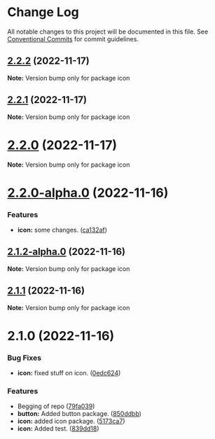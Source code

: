 # Change Log

All notable changes to this project will be documented in this file.
See [Conventional Commits](https://conventionalcommits.org) for commit guidelines.

## [2.2.2](https://github.com/Stompke/testing-lerna/compare/icon@2.2.2-alpha.0...icon@2.2.2) (2022-11-17)

**Note:** Version bump only for package icon





## [2.2.1](https://github.com/Stompke/testing-lerna/compare/icon@2.2.0...icon@2.2.1) (2022-11-17)

**Note:** Version bump only for package icon





# [2.2.0](https://github.com/Stompke/testing-lerna/compare/icon@2.2.0-alpha.0...icon@2.2.0) (2022-11-17)

**Note:** Version bump only for package icon





# [2.2.0-alpha.0](https://github.com/Stompke/testing-lerna/compare/icon@2.1.2-alpha.0...icon@2.2.0-alpha.0) (2022-11-16)


### Features

* **icon:** some changes. ([ca132af](https://github.com/Stompke/testing-lerna/commit/ca132aff14994c375a99d22c5a4ce79662501f00))





## [2.1.2-alpha.0](https://github.com/Stompke/testing-lerna/compare/icon@2.1.1...icon@2.1.2-alpha.0) (2022-11-16)

**Note:** Version bump only for package icon





## [2.1.1](https://github.com/Stompke/testing-lerna/compare/icon@2.1.0...icon@2.1.1) (2022-11-16)

**Note:** Version bump only for package icon





# 2.1.0 (2022-11-16)


### Bug Fixes

* **icon:** fixed stuff on icon. ([0edc624](https://github.com/Stompke/testing-lerna/commit/0edc6247555d506091e31ee97640e43445149631))


### Features

* Begging of repo ([79fa039](https://github.com/Stompke/testing-lerna/commit/79fa039eab9e94ce1340eb0d4e3e1a8466dc078b))
* **button:** Added button package. ([850ddbb](https://github.com/Stompke/testing-lerna/commit/850ddbb581932fa2887b3a6528a19047e18f5b8f))
* **icon:** added icon package. ([5173ca7](https://github.com/Stompke/testing-lerna/commit/5173ca7a08b38245a71d8b1af76dd7d0563b9ee8))
* **icon:** Added test. ([839dd18](https://github.com/Stompke/testing-lerna/commit/839dd18acb379692ac59d0064dcaa727d1cc762e))
